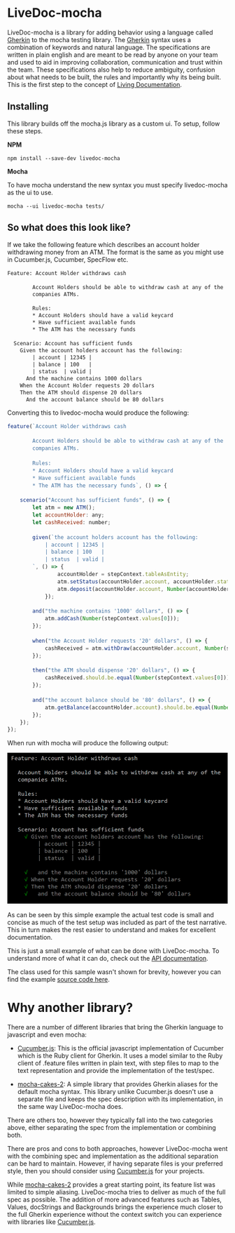 # LiveDoc-mocha
LiveDoc-mocha is a library for adding behavior using a language called [Gherkin](https://cucumber.io/docs/reference#gherkin) to the mocha testing library. The [Gherkin](https://cucumber.io/docs/reference#gherkin) syntax uses a combination of keywords and natural language. The specifications are written in plain english and are meant to be read by anyone on your team and used to aid in improving collaboration, communication and trust within the team. These specifications also help to reduce ambiguity, confusion about what needs to be built, the rules and importantly why its being built. This is the first step to the concept of [Living Documentation](https://leanpub.com/livingdocumentation).

## Installing
This library builds off the mocha.js library as a custom ui. To setup, follow these steps.

__NPM__
```
npm install --save-dev livedoc-mocha
```

__Mocha__

To have mocha understand the new syntax you must specify livedoc-mocha as the ui to use.
```
mocha --ui livedoc-mocha tests/
```

## So what does this look like?
If we take the following feature which describes an account holder withdrawing money from an ATM. The format is the same as you might use in Cucumber.js, Cucumber, SpecFlow etc.

```Gherkin
Feature: Account Holder withdraws cash

        Account Holders should be able to withdraw cash at any of the
        companies ATMs.

        Rules:
        * Account Holders should have a valid keycard
        * Have sufficient available funds
        * The ATM has the necessary funds

  Scenario: Account has sufficient funds
    Given the account holders account has the following:
        | account | 12345 |
        | balance | 100   |
        | status  | valid |
      And the machine contains 1000 dollars
    When the Account Holder requests 20 dollars
    Then the ATM should dispense 20 dollars
      And the account balance should be 80 dollars
```

Converting this to livedoc-mocha would produce the following:

```js
feature(`Account Holder withdraws cash

        Account Holders should be able to withdraw cash at any of the
        companies ATMs.

        Rules:
        * Account Holders should have a valid keycard
        * Have sufficient available funds
        * The ATM has the necessary funds`, () => {

    scenario("Account has sufficient funds", () => {
        let atm = new ATM();
        let accountHolder: any;
        let cashReceived: number;

        given(`the account holders account has the following:
            | account | 12345 |
            | balance | 100   |
            | status  | valid |
        `, () => {
                accountHolder = stepContext.tableAsEntity;
                atm.setStatus(accountHolder.account, accountHolder.status);
                atm.deposit(accountHolder.account, Number(accountHolder.balance))
            });

        and("the machine contains '1000' dollars", () => {
            atm.addCash(Number(stepContext.values[0]));
        });

        when("the Account Holder requests '20' dollars", () => {
            cashReceived = atm.withDraw(accountHolder.account, Number(stepContext.values[0]));
        });

        then("the ATM should dispense '20' dollars", () => {
            cashReceived.should.be.equal(Number(stepContext.values[0]));
        });

        and("the account balance should be '80' dollars", () => {
            atm.getBalance(accountHolder.account).should.be.equal(Number(stepContext.values[0]));
        });
    });
});
```
When run with mocha will produce the following output:

![Mocha Test Result](docs/images/Feature.PNG)

As can be seen by this simple example the actual test code is small and concise as much of the test setup was included as part of the test narrative. This in turn makes the rest easier to understand and makes for excellent documentation.

This is just a small example of what can be done with LiveDoc-mocha. To understand more of what it can do, check out the [API documentation](docs/API.md).

The class used for this sample wasn't shown for brevity, however you can find the example [source code here](_src/test/Example.ts).

# Why another library?
There are a number of different libraries that bring the Gherkin language to javascript and even mocha:

* [Cucumber.js](https://github.com/cucumber/cucumber-js): This is the official javascript implementation of Cucumber which is the Ruby client for Gherkin. It uses a model similar to the Ruby client of .feature files written in plain text, with step files to map to the text representation and provide the implementation of the test/spec.

* [mocha-cakes-2](https://github.com/iensu/mocha-cakes-2): A simple library that provides Gherkin aliases for the default mocha syntax. This library unlike Cucumber.js doesn't use a separate file and keeps the spec description with its implementation, in the same way LiveDoc-mocha does.

There are others too, however they typically fall into the two categories above, either separating the spec from the implementation or combining both.

There are pros and cons to both approaches, however LiveDoc-mocha went with the combining spec and implementation as the additional separation can be hard to maintain. However, if having separate files is your preferred style, then you should consider using [Cucumber.js](https://github.com/cucumber/cucumber-js) for your projects.

While [mocha-cakes-2](https://github.com/iensu/mocha-cakes-2) provides a great starting point, its feature list was limited to simple aliasing. LiveDoc-mocha tries to deliver as much of the full spec as possible. The addition of more advanced features such as Tables, Values, docStrings and Backgrounds brings the experience much closer to the full Gherkin experience without the context switch you can experience with libraries like [Cucumber.js](https://github.com/cucumber/cucumber-js).
